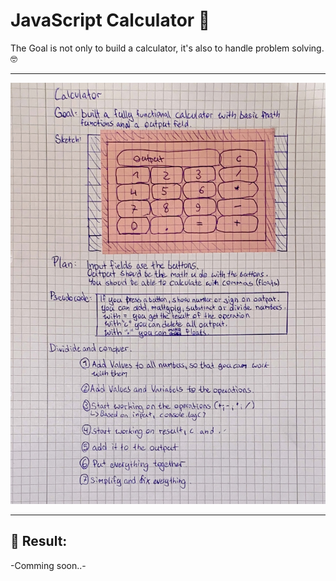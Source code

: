 # JavaScript Calculator 🧮
The Goal is not only to build a calculator, it's also to handle problem solving. 🤓
___
![Plan Problemsolving](Problemsolving.jpg)
___
## 💫 Result:
-Comming soon..-